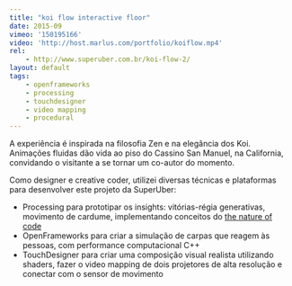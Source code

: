 ```yaml
---
title: "koi flow interactive floor"
date: 2015-09
vimeo: '150195166'
video: 'http://host.marlus.com/portfolio/koiflow.mp4'
rel:
	- http://www.superuber.com.br/koi-flow-2/
layout: default
tags:
	- openframeworks
	- processing
	- touchdesigner
	- video mapping
	- procedural
---
```


A experiência é inspirada na filosofia Zen e na elegância dos Koi. Animações fluidas dão vida ao piso do Cassino San Manuel, na California, convidando o visitante a se tornar um co-autor do momento.

Como designer e creative coder, utilizei diversas técnicas e plataformas para desenvolver este projeto da SuperUber:

- Processing para prototipar os insights: vitórias-régia generativas, movimento de cardume, implementando conceitos do [the nature of code](http://natureofcode.com/)
- OpenFrameworks para criar a simulação de carpas que reagem às pessoas, com performance computacional C++
- TouchDesigner para criar uma composição visual realista utilizando shaders, fazer o video mapping de dois projetores de alta resolução e conectar com o sensor de movimento

